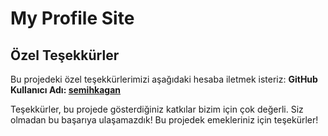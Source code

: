 # My Profile Site
## Özel Teşekkürler

Bu projedeki özel teşekkürlerimizi aşağıdaki hesaba iletmek isteriz:
**GitHub Kullanıcı Adı: [semihkagan](https://github.com/semihkagan)**

Teşekkürler, bu projede gösterdiğiniz katkılar bizim için çok değerli. Siz olmadan bu başarıya ulaşamazdık!
Bu projedek emekleriniz için teşekürler!
